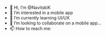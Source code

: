 - 👋 Hi, I’m @NavitskiK
- 👀 I’m interested in a mobile app
- 🌱 I’m currently learning UI/UX
- 💞️ I’m looking to collaborate on a mobile app...
- 📫 How to reach me:   

<!---
NavitskiK/NavitskiK is a ✨ special ✨ repository because its `README.md` (this file) appears on your GitHub profile.
You can click the Preview link to take a look at your changes.
--->
